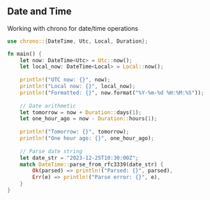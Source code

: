<!-- METADATA
{
  "title": "Rustlang Date And Time",
  "tags": [
    "rust",
    "time"
  ],
  "language": "rust"
}
-->

## Date and Time
Working with chrono for date/time operations
```rust
use chrono::{DateTime, Utc, Local, Duration};

fn main() {
    let now: DateTime<Utc> = Utc::now();
    let local_now: DateTime<Local> = Local::now();
    
    println!("UTC now: {}", now);
    println!("Local now: {}", local_now);
    println!("Formatted: {}", now.format("%Y-%m-%d %H:%M:%S"));
    
    // Date arithmetic
    let tomorrow = now + Duration::days(1);
    let one_hour_ago = now - Duration::hours(1);
    
    println!("Tomorrow: {}", tomorrow);
    println!("One hour ago: {}", one_hour_ago);
    
    // Parse date string
    let date_str = "2023-12-25T10:30:00Z";
    match DateTime::parse_from_rfc3339(date_str) {
        Ok(parsed) => println!("Parsed: {}", parsed),
        Err(e) => println!("Parse error: {}", e),
    }
}
```